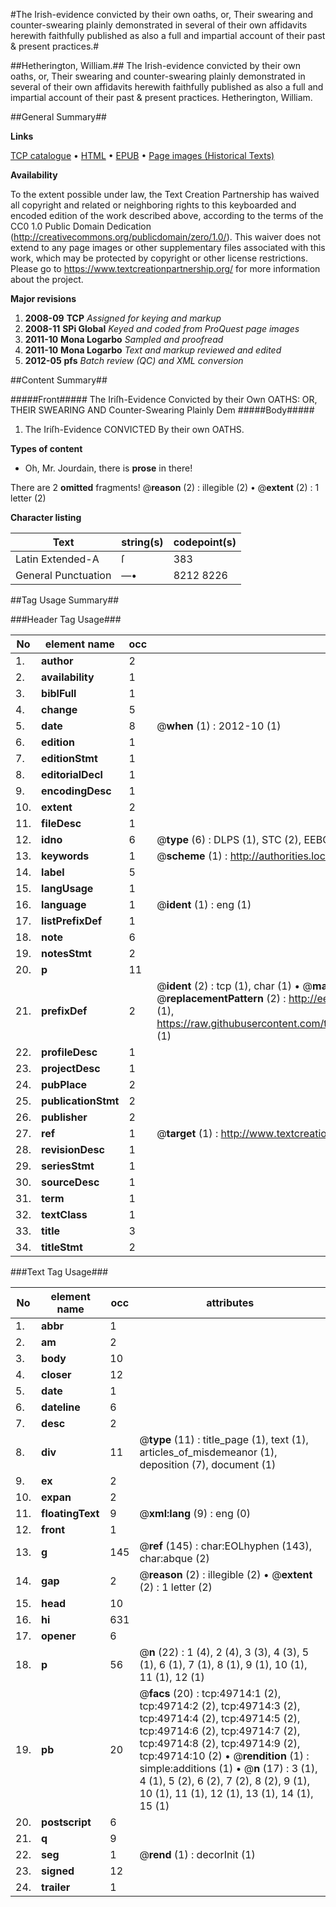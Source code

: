 #The Irish-evidence convicted by their own oaths, or, Their swearing and counter-swearing plainly demonstrated in several of their own affidavits herewith faithfully published as also a full and impartial account of their past & present practices.#

##Hetherington, William.##
The Irish-evidence convicted by their own oaths, or, Their swearing and counter-swearing plainly demonstrated in several of their own affidavits herewith faithfully published as also a full and impartial account of their past & present practices.
Hetherington, William.

##General Summary##

**Links**

[TCP catalogue](http://www.ota.ox.ac.uk/tcp/)  • 
[HTML](http://tei.it.ox.ac.uk/tcp/Texts-HTML/free/A70/A70215.html)  • 
[EPUB](http://tei.it.ox.ac.uk/tcp/Texts-EPUB/free/A70/A70215.epub) • 
[Page images (Historical Texts)](https://historicaltexts.jisc.ac.uk/eebo-11829275e)

**Availability**

To the extent possible under law, the Text Creation Partnership has waived all copyright and related or neighboring rights to this keyboarded and encoded edition of the work described above, according to the terms of the CC0 1.0 Public Domain Dedication (http://creativecommons.org/publicdomain/zero/1.0/). This waiver does not extend to any page images or other supplementary files associated with this work, which may be protected by copyright or other license restrictions. Please go to https://www.textcreationpartnership.org/ for more information about the project.

**Major revisions**

1. __2008-09__ __TCP__ *Assigned for keying and markup*
1. __2008-11__ __SPi Global__ *Keyed and coded from ProQuest page images*
1. __2011-10__ __Mona Logarbo__ *Sampled and proofread*
1. __2011-10__ __Mona Logarbo__ *Text and markup reviewed and edited*
1. __2012-05__ __pfs__ *Batch review (QC) and XML conversion*

##Content Summary##

#####Front#####
The Iriſh-Evidence Convicted by their Own OATHS: OR, THEIR SWEARING AND Counter-Swearing Plainly Dem
#####Body#####

1. The Iriſh-Evidence CONVICTED By their own OATHS.

**Types of content**

  * Oh, Mr. Jourdain, there is **prose** in there!

There are 2 **omitted** fragments! 
 @__reason__ (2) : illegible (2)  •  @__extent__ (2) : 1 letter (2)

**Character listing**


|Text|string(s)|codepoint(s)|
|---|---|---|
|Latin Extended-A|ſ|383|
|General Punctuation|—•|8212 8226|

##Tag Usage Summary##

###Header Tag Usage###

|No|element name|occ|attributes|
|---|---|---|---|
|1.|__author__|2||
|2.|__availability__|1||
|3.|__biblFull__|1||
|4.|__change__|5||
|5.|__date__|8| @__when__ (1) : 2012-10 (1)|
|6.|__edition__|1||
|7.|__editionStmt__|1||
|8.|__editorialDecl__|1||
|9.|__encodingDesc__|1||
|10.|__extent__|2||
|11.|__fileDesc__|1||
|12.|__idno__|6| @__type__ (6) : DLPS (1), STC (2), EEBO-CITATION (1), OCLC (1), VID (1)|
|13.|__keywords__|1| @__scheme__ (1) : http://authorities.loc.gov/ (1)|
|14.|__label__|5||
|15.|__langUsage__|1||
|16.|__language__|1| @__ident__ (1) : eng (1)|
|17.|__listPrefixDef__|1||
|18.|__note__|6||
|19.|__notesStmt__|2||
|20.|__p__|11||
|21.|__prefixDef__|2| @__ident__ (2) : tcp (1), char (1)  •  @__matchPattern__ (2) : ([0-9\-]+):([0-9IVX]+) (1), (.+) (1)  •  @__replacementPattern__ (2) : http://eebo.chadwyck.com/downloadtiff?vid=$1&page=$2 (1), https://raw.githubusercontent.com/textcreationpartnership/Texts/master/tcpchars.xml#$1 (1)|
|22.|__profileDesc__|1||
|23.|__projectDesc__|1||
|24.|__pubPlace__|2||
|25.|__publicationStmt__|2||
|26.|__publisher__|2||
|27.|__ref__|1| @__target__ (1) : http://www.textcreationpartnership.org/docs/. (1)|
|28.|__revisionDesc__|1||
|29.|__seriesStmt__|1||
|30.|__sourceDesc__|1||
|31.|__term__|1||
|32.|__textClass__|1||
|33.|__title__|3||
|34.|__titleStmt__|2||


###Text Tag Usage###

|No|element name|occ|attributes|
|---|---|---|---|
|1.|__abbr__|1||
|2.|__am__|2||
|3.|__body__|10||
|4.|__closer__|12||
|5.|__date__|1||
|6.|__dateline__|6||
|7.|__desc__|2||
|8.|__div__|11| @__type__ (11) : title_page (1), text (1), articles_of_misdemeanor (1), deposition (7), document (1)|
|9.|__ex__|2||
|10.|__expan__|2||
|11.|__floatingText__|9| @__xml:lang__ (9) : eng (0)|
|12.|__front__|1||
|13.|__g__|145| @__ref__ (145) : char:EOLhyphen (143), char:abque (2)|
|14.|__gap__|2| @__reason__ (2) : illegible (2)  •  @__extent__ (2) : 1 letter (2)|
|15.|__head__|10||
|16.|__hi__|631||
|17.|__opener__|6||
|18.|__p__|56| @__n__ (22) : 1 (4), 2 (4), 3 (3), 4 (3), 5 (1), 6 (1), 7 (1), 8 (1), 9 (1), 10 (1), 11 (1), 12 (1)|
|19.|__pb__|20| @__facs__ (20) : tcp:49714:1 (2), tcp:49714:2 (2), tcp:49714:3 (2), tcp:49714:4 (2), tcp:49714:5 (2), tcp:49714:6 (2), tcp:49714:7 (2), tcp:49714:8 (2), tcp:49714:9 (2), tcp:49714:10 (2)  •  @__rendition__ (1) : simple:additions (1)  •  @__n__ (17) : 3 (1), 4 (1), 5 (2), 6 (2), 7 (2), 8 (2), 9 (1), 10 (1), 11 (1), 12 (1), 13 (1), 14 (1), 15 (1)|
|20.|__postscript__|6||
|21.|__q__|9||
|22.|__seg__|1| @__rend__ (1) : decorInit (1)|
|23.|__signed__|12||
|24.|__trailer__|1||
